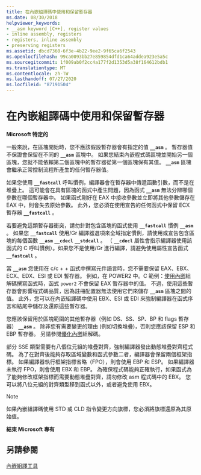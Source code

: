 ```yaml
---
title: 在內嵌組譯碼中使用和保留暫存器
ms.date: 08/30/2018
helpviewer_keywords:
- __asm keyword [C++], register values
- inline assembly, registers
- registers, inline assembly
- preserving registers
ms.assetid: dbcd7360-6f3e-4b22-9ee2-9f65ca6f2543
ms.openlocfilehash: 99ca0093bb27e859854dfd1ca64addea923e5a5c
ms.sourcegitcommit: 1f009ab0f2cc4a177f2d1353d5a38f164612bdb1
ms.translationtype: MT
ms.contentlocale: zh-TW
ms.lasthandoff: 07/27/2020
ms.locfileid: "87191504"
---
```

# <a name="using-and-preserving-registers-in-inline-assembly"></a>在內嵌組譯碼中使用和保留暫存器

**Microsoft 特定的**

一般來說，在區塊開始時，您不應該假設暫存器會有指定的值 **`__asm`** 。 暫存器值不保證會保留在不同的 **`__asm`** 區塊中。 如果您結束內嵌程式碼區塊並開始另一個區塊，您就不能依賴第二個區塊中的暫存器從第一個區塊保有其值。 **`__asm`** 區塊會繼承正常控制流程所產生的任何暫存器值。

如果您使用 **`__fastcall`** 呼叫慣例，編譯器會在暫存器中傳遞函數引數，而不是在堆疊上。 這可能會在具有區塊的函式中產生問題，因為函式 **`__asm`** 無法分辨哪個參數在哪個暫存器中。 如果函式剛好在 EAX 中接收參數並立即將其他參數儲存在 EAX 中，則會失去原始參數。 此外，您必須在使用宣告的任何函式中保留 ECX 暫存器 **`__fastcall`** 。

若要避免這類暫存器衝突，請勿針對包含區塊的函式使用 **`__fastcall`** 慣例 **`__asm`** 。 如果您 **`__fastcall`** 使用/Gr 編譯器選項來全域指定慣例，請使用或宣告包含區塊的每個函數 **`__asm`** **`__cdecl`** **`__stdcall`** 。 （ **`__cdecl`** 屬性會指示編譯器使用該函式的 C 呼叫慣例）。如果您不是使用/Gr 進行編譯，請避免使用屬性宣告函式 **`__fastcall`** 。

當 **`__asm`** 您使用在 c/c + + 函式中撰寫元件語言時，您不需要保留 EAX、EBX、ECX、EDX、ESI 或 EDI 暫存器。 例如，在 POWER2 中。C 範例：[使用內嵌](../../assembler/inline/writing-functions-with-inline-assembly.md)組解碼撰寫函式時，函式 `power2` 不會保留 EAX 暫存器中的值。 不過，使用這些暫存器會影響程式碼品質，因為註冊配置器無法使用它們來儲存 **`__asm`** 區塊之間的值。 此外，您可以在內嵌組譯碼中使用 EBX、ESI 或 EDI 來強制編譯器在函式序言和結尾中儲存及還原這些暫存器。

您應該保留用於區塊範圍的其他暫存器（例如 DS、SS、SP、BP 和 flags 暫存器） **`__asm`** 。 除非您有需要變更的理由 (例如切換堆疊)，否則您應該保留 ESP 和 EBP 暫存器。 另請參閱[優化內嵌](../../assembler/inline/optimizing-inline-assembly.md)組解碼。

部分 SSE 類型需要有八個位元組的堆疊對齊，強制編譯器發出動態堆疊對齊程式碼。 為了在對齊後能夠存取區域變數和函式參數二者，編譯器會保留兩個框架指標。  如果編譯器執行框架指標省略（FPO），則會使用 EBP 和 ESP。  如果編譯器未執行 FPO，則會使用 EBX 和 EBP。 為確保程式碼能夠正確執行，如果函式為了能夠修改框架指標而需要動態堆疊對齊，請勿修改 asm 程式碼中的 EBX。 您可以將八位元組的對齊類型移到函式以外，或者避免使用 EBX。

> [!NOTE]
> 如果內嵌組譯碼使用 STD 或 CLD 指令變更方向旗標，您必須將旗標還原為其原始值。

**結束 Microsoft 專有**

## <a name="see-also"></a>另請參閱

[內嵌組譯工具](../../assembler/inline/inline-assembler.md)<br/>

